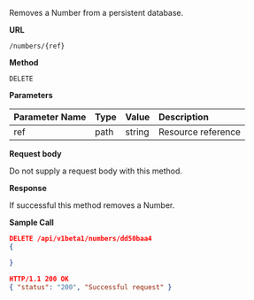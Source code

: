 Removes a Number from a persistent database.

**URL**

`/numbers/{ref}`

**Method**

`DELETE`

**Parameters**

| Parameter Name | Type   | Value | Description
| ---  | :--------- |  :--------- |  :--------- |
| ref |  path | string | Resource reference |

**Request body**

Do not supply a request body with this method.

**Response**

If successful this method removes a Number.

**Sample Call**

```json
DELETE /api/v1beta1/numbers/dd50baa4
{

}

HTTP/1.1 200 OK
{ "status": "200", "Successful request" }
```

